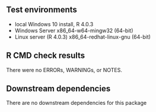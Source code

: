 ## Test environments
* local Windows 10 install, R 4.0.3
* Windows Server x86_64-w64-mingw32 (64-bit)
* Linux server (R 4.0.3) x86_64-redhat-linux-gnu (64-bit)

## R CMD check results
There were no ERRORs, WARNINGs, or NOTES.
  
## Downstream dependencies
There are no downstream dependencies for this package